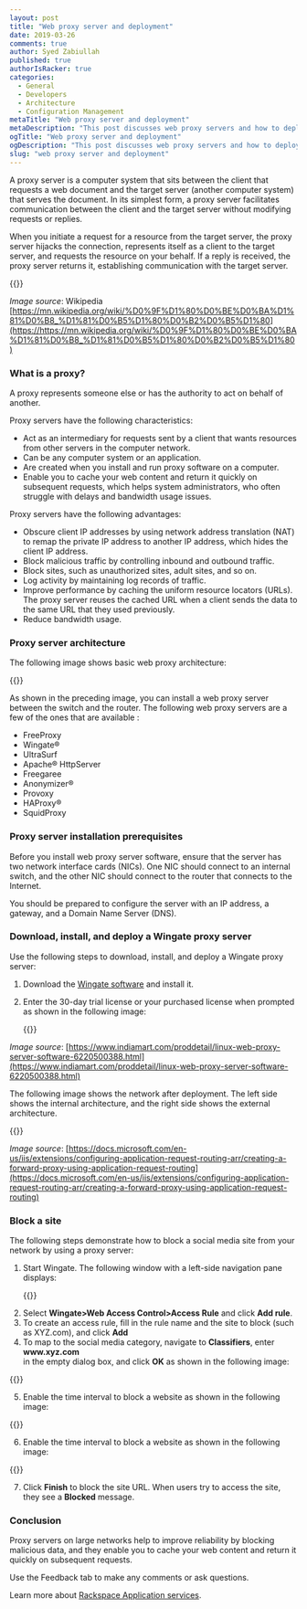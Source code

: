 ```yaml
---
layout: post
title: "Web proxy server and deployment"
date: 2019-03-26
comments: true
author: Syed Zabiullah
published: true
authorIsRacker: true
categories:
  - General
  - Developers
  - Architecture
  - Configuration Management
metaTitle: "Web proxy server and deployment"
metaDescription: "This post discusses web proxy servers and how to deploy them."
ogTitle: "Web proxy server and deployment"
ogDescription: "This post discusses web proxy servers and how to deploy them."
slug: "web proxy server and deployment" 
---
```


A proxy server is a computer system that sits between the client that requests
a web document and the target server (another computer system) that serves
the document. In its simplest form, a proxy server facilitates communication
between the client and the target server without modifying requests or replies.

<!--more-->

When you initiate a request for a resource from the target server, the proxy
server hijacks the connection, represents itself as a client to the target
server, and requests the resource on your behalf. If a reply is received, the
proxy server returns it, establishing communication with the target server.

{{<img src="Picture1.png" title="" alt="">}}

*Image source*: Wikipedia [https://mn.wikipedia.org/wiki/%D0%9F%D1%80%D0%BE%D0%BA%D1%81%D0%B8_%D1%81%D0%B5%D1%80%D0%B2%D0%B5%D1%80](https://https://mn.wikipedia.org/wiki/%D0%9F%D1%80%D0%BE%D0%BA%D1%81%D0%B8_%D1%81%D0%B5%D1%80%D0%B2%D0%B5%D1%80)

### What is a proxy?

A proxy represents someone else or has the authority to act on behalf of another.

Proxy servers have the following characteristics:

- Act as an intermediary for requests sent by a client that wants resources
  from other servers in the computer network.
- Can be any computer system or an application.
- Are created when you install and run proxy software on a computer.
- Enable you to cache your web content and return it quickly on subsequent
  requests, which helps system administrators, who often struggle with delays
  and bandwidth usage issues.

Proxy servers have the following advantages:

- Obscure client IP addresses by using network address translation
  (NAT) to remap the private IP address to another IP address, which hides
  the client IP address.
- Block malicious traffic by controlling inbound and outbound traffic.
- Block sites, such as unauthorized sites, adult sites, and so on.
- Log activity by maintaining log records of traffic.
- Improve performance by caching the uniform resource locators (URLs). The
  proxy server reuses the cached URL when a client sends the data to the same
  URL that they used previously.
- Reduce bandwidth usage.

### Proxy server architecture

The following image shows basic web proxy architecture:

{{<img src="Picture2.png" title="" alt="">}}

As shown in the preceding image, you can install a web proxy server between the
switch and the router. The following web proxy servers are a few of the ones
that are available :

- FreeProxy
- Wingate&reg;
- UltraSurf
- Apache&reg; HttpServer
- Freegaree
- Anonymizer&reg;
- Provoxy
- HAProxy&reg;
- SquidProxy

### Proxy server installation prerequisites

Before you install web proxy server software, ensure that the server has two
network interface cards (NICs). One NIC should connect to an internal switch,
and the other NIC should connect to the router that connects to the Internet.

You should be prepared to configure the server with an IP address, a gateway,
and a Domain Name Server (DNS).

### Download, install, and deploy a Wingate proxy server

Use the following steps to download, install, and deploy a Wingate proxy server:

1. Download the [Wingate software](www.wingate.com) and install it.

2. Enter the 30-day trial license or your purchased license when prompted as
   shown in the following image:

   {{<img src="Picture3.png" title="" alt="">}}

*Image source*: [https://www.indiamart.com/proddetail/linux-web-proxy-server-software-6220500388.html](https://www.indiamart.com/proddetail/linux-web-proxy-server-software-6220500388.html)

The following image shows the network after deployment.  The left side shows
the internal architecture, and the right side shows the external architecture.

{{<img src="Picture4.png" title="" alt="">}}

*Image source*: [https://docs.microsoft.com/en-us/iis/extensions/configuring-application-request-routing-arr/creating-a-forward-proxy-using-application-request-routing](https://docs.microsoft.com/en-us/iis/extensions/configuring-application-request-routing-arr/creating-a-forward-proxy-using-application-request-routing)

### Block a site

The following steps demonstrate how to block a social media site from your
network by using a proxy server:

1. Start Wingate. The following window with a left-side navigation pane displays:

   {{<img src="Picture5.png" title="" alt="">}}

<ol start=2>
    <li>Select <b>Wingate>Web Access Control>Access Rule</b> and click <b>Add rule</b>.</li>
    <li>To create an access rule, fill in the rule name and the site to block
    (such as XYZ.com), and click <b>Add</b></li>
    <li>To map to the social media category, navigate to <b>Classifiers</b>,
    enter <b>www.xyz.com</b></li> in the empty dialog box, and click <b>OK</b>
    as shown in the following image:
</ol>

   {{<img src="Picture6.png" title="" alt="">}}

<ol start=5>
   <li>Enable the time interval to block a website as shown in the following image:</li>
</ol>

   {{<img src="Picture7.png" title="" alt="">}}

<ol start=6>
    <li>Enable the time interval to block a website as shown in the following image:</li>
</ol>

   {{<img src="Picture8.png" title="" alt="">}}

<ol start=7>
    <li>Click <b>Finish</b> to block the site URL. When users try to access
    the site, they see a <b>Blocked</b> message.</li>
</ol>


### Conclusion

Proxy servers on large networks help to improve reliability by blocking malicious
data, and they enable you to cache your web content and return it quickly on
subsequent requests.

Use the Feedback tab to make any comments or ask questions.

Learn more about [Rackspace Application services](https://www.rackspace.com/application-management/managed-services).
